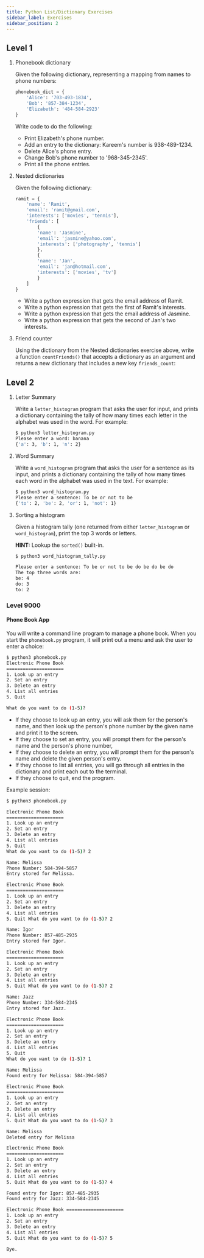 ```yaml
---
title: Python List/Dictionary Exercises
sidebar_label: Exercises
sidebar_position: 2
---
```


## Level 1

1. Phonebook dictionary

    Given the following dictionary, representing a mapping from names to phone numbers:

    ```py
    phonebook_dict = {
        'Alice': '703-493-1834',
        'Bob': '857-384-1234',
        'Elizabeth': '484-584-2923'
    }
    ```

    Write code to do the following:

    - Print Elizabeth's phone number.
    - Add an entry to the dictionary: Kareem's number is 938-489-1234.
    - Delete Alice's phone entry.
    - Change Bob's phone number to '968-345-2345'.
    - Print all the phone entries.

2. Nested dictionaries

    Given the following dictionary:

    ```py
    ramit = {
        'name': 'Ramit',
        'email': 'ramit@gmail.com',
        'interests': ['movies', 'tennis'],
        'friends': [
            {
            'name': 'Jasmine',
            'email': 'jasmine@yahoo.com',
            'interests': ['photography', 'tennis']
            },
            {
            'name': 'Jan',
            'email': 'jan@hotmail.com',
            'interests': ['movies', 'tv']
            }
        ]
    }
    ```

    - Write a python expression that gets the email address of Ramit.
    - Write a python expression that gets the first of Ramit's interests.
    - Write a python expression that gets the email address of Jasmine.
    - Write a python expression that gets the second of Jan's two interests.

3. Friend counter

    Using the dictionary from the Nested dictionaries exercise above, write a function `countFriends()` that accepts a dictionary as an argument and returns a new dictionary that includes a new key `friends_count`:

## Level 2

1. Letter Summary

    Write a `letter_histogram` program that asks the user for input, and prints a dictionary containing the tally of how many times each letter in the alphabet was used in the word. For example:

    ```sh
    $ python3 letter_histogram.py
    Please enter a word: banana
    {'a': 3, 'b': 1, 'n': 2}
    ```

2. Word Summary

    Write a `word_histogram` program that asks the user for a sentence as its input, and prints a dictionary containing the tally of how many times each word in the alphabet was used in the text. For example:

    ```sh
    $ python3 word_histogram.py
    Please enter a sentence: To be or not to be
    {'to': 2, 'be': 2, 'or': 1, 'not': 1}
    ```

3. Sorting a histogram

    Given a histogram tally (one returned from either `letter_histogram` or `word_histogram`), print the top 3 words or letters.

    **HINT:** Lookup the `sorted()` built-in.

    ```sh
    $ python3 word_histogram_tally.py

    Please enter a sentence: To be or not to be do be do be do
    The top three words are:
    be: 4
    do: 3
    to: 2
    ```

### Level 9000

#### Phone Book App

You will write a command line program to manage a phone book. When you start the `phonebook.py` program, it will print out a menu and ask the user to enter a choice:

```sh
$ python3 phonebook.py
Electronic Phone Book
=====================
1. Look up an entry
2. Set an entry
3. Delete an entry
4. List all entries
5. Quit

What do you want to do (1-5)?
```

- If they choose to look up an entry, you will ask them for the person's name, and then look up the person's phone number by the given name and print it to the screen.
- If they choose to set an entry, you will prompt them for the person's name and the person's phone number,
- If they choose to delete an entry, you will prompt them for the person's name and delete the given person's entry.
- If they choose to list all entries, you will go through all entries in the dictionary and print each out to the terminal.
- If they choose to quit, end the program.

Example session:

```sh
$ python3 phonebook.py

Electronic Phone Book
=====================
1. Look up an entry
2. Set an entry
3. Delete an entry
4. List all entries
5. Quit
What do you want to do (1-5)? 2

Name: Melissa
Phone Number: 584-394-5857
Entry stored for Melissa.

Electronic Phone Book
=====================
1. Look up an entry
2. Set an entry
3. Delete an entry
4. List all entries
5. Quit What do you want to do (1-5)? 2

Name: Igor
Phone Number: 857-485-2935
Entry stored for Igor.

Electronic Phone Book
=====================
1. Look up an entry
2. Set an entry
3. Delete an entry
4. List all entries
5. Quit What do you want to do (1-5)? 2

Name: Jazz
Phone Number: 334-584-2345
Entry stored for Jazz.

Electronic Phone Book
=====================
1. Look up an entry
2. Set an entry
3. Delete an entry
4. List all entries
5. Quit
What do you want to do (1-5)? 1

Name: Melissa
Found entry for Melissa: 584-394-5857

Electronic Phone Book
=====================
1. Look up an entry
2. Set an entry
3. Delete an entry
4. List all entries
5. Quit What do you want to do (1-5)? 3

Name: Melissa
Deleted entry for Melissa

Electronic Phone Book
=====================
1. Look up an entry
2. Set an entry
3. Delete an entry
4. List all entries
5. Quit What do you want to do (1-5)? 4

Found entry for Igor: 857-485-2935
Found entry for Jazz: 334-584-2345

Electronic Phone Book =====================
1. Look up an entry
2. Set an entry
3. Delete an entry
4. List all entries
5. Quit What do you want to do (1-5)? 5

Bye.
```
